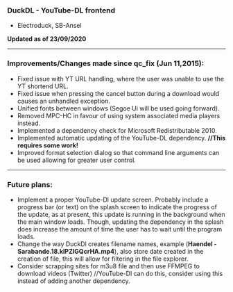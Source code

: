 ### DuckDL - YouTube-DL frontend
- Electroduck, SB-Ansel

**Updated as of 23/09/2020**

----
### Improvements/Changes made since qc_fix (Jun 11,2015): 
- Fixed issue with YT URL handling, where the user was unable to use the YT shortend URL. 
- Fixed issue when pressing the cancel button during a download would causes an unhandled exception.
- Unified fonts between windows (Segoe Ui will be used going forward).
- Removed MPC-HC in favour of using system associated media players instead.
- Implemented a dependency check for Microsoft Redistributable 2010.
- Implemented automatic updating of the YouTube-DL dependency. **//This requires some work!**
- Improved format selection dialog so that command line arguments can be used allowing for greater user control.
----
### Future plans:
-  Implement a proper YouTube-Dl update screen. Probably include a progress bar (or text) on the splash screen to indicate the progress of the update, as at present, this update is running in the background when the main window loads. Though, updating the dependency in the splash does increase the amount of time the user has to wait until the program loads. 
- Change the way DuckDl creates filename names, example (**Haendel - Sarabande.18.klPZIGQcrHA.mp4**), also store date created in the creation of file, this will allow for filtering in the file explorer.
- Consider scrapping sites for m3u8 file and then use FFMPEG to download videos (Twitter) //YouTube-Dl can do this, consider using this instead of adding another dependency.